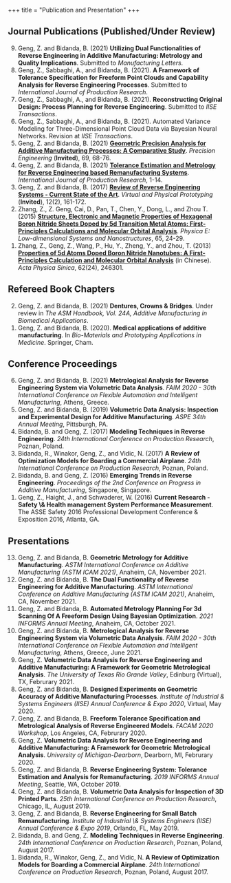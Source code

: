 +++
title = "Publication and Presentation"
+++


## Journal Publications (Published/Under Review)

<ol reversed="reversed">
    <li>Geng, Z. and Bidanda, B. (2021) <b>Utilizing Dual Functionalities of Reverse Engineering in Additive Manufacturing: Metrology and Quality Implications</b>. Submitted to <i>Manufacturing Letters</i>.</li>
    <li>Geng, Z., Sabbaghi, A., and Bidanda, B. (2021). <b>A Framework of Tolerance Specification for Freeform Point Clouds and Capability Analysis for Reverse Engineering Processes</b>. Submitted to <i>International Journal of Production Research</i>. </li>
    <li>Geng, Z., Sabbaghi, A., and Bidanda, B. (2021). <b>Reconstructing Original Design: Process Planning for Reverse Engineering</b>. Submitted to <i>IISE Transactions</i>. </li>
    <li>Geng, Z., Sabbaghi, A., and Bidanda, B. (2021). Automated Variance Modeling for Three-Dimensional Point Cloud Data via Bayesian Neural Networks. Revision at <i>IISE Transactions</i>. </li>
    <li>Geng, Z. and Bidanda, B. (2021) <a href="https://doi.org/10.1016/j.precisioneng.2020.12.022"><b>Geometric Precision Analysis for Additive Manufacturing Processes: A Comparative Study</b></a>. <i>Precision Engineering</i> (<b>Invited</b>), 69, 68-76. </li>
    <li>Geng, Z. and Bidanda, B. (2021) <a href="https://doi.org/10.1080/00207543.2021.1904158"><b>Tolerance Estimation and Metrology for Reverse Engineering based Remanufacturing Systems</b></a>. <i>International Journal of Production Research</i>, 1-14. </li>
    <li>Geng, Z. and Bidanda, B. (2017) <a href="https://doi.org/10.1080/17452759.2017.1302787"><b>Review of Reverse Engineering Systems - Current State of the Art</b></a>. <i>Virtual and Physical Prototyping</i> (<b>Invited</b>), 12(2), 161-172. </li>
    <li>Zhang, Z., Z. Geng, Cai, D., Pan, T., Chen, Y., Dong, L., and Zhou T. (2015) <a href="https://doi.org/10.1016/j.physe.2014.08.007"><b>Structure, Electronic and Magnetic Properties of Hexagonal Boron Nitride Sheets Doped by 5d Transition Metal Atoms: First-Principles Calculations and Molecular Orbital Analysis</b></a>. <i>Physica E: Low-dimensional Systems and Nanostructures</i>, 65, 24-29. </li>
    <li>Zhang, Z., Geng, Z., Wang, P., Hu, Y., Zheng, Y., and Zhou, T. (2013) <a href="https://doi.org/10.7498/aps.62.246301"><b>Properties of 5d Atoms Doped Boron Nitride Nanotubes: A First-Principles Calculation and Molecular Orbital Analysis</b></a> (in Chinese). <i>Acta Physica Sinica</i>, 62(24), 246301. </li>
</ol>

## Refereed Book Chapters

<ol reversed="reversed">
    <li>Geng, Z. and Bidanda, B. (2021) <b>Dentures, Crowns & Bridges</b>. Under review in <i>The ASM Handbook, Vol. 24A, Additive Manufacturing in Biomedical Applications</i>.</li>
    <li>Geng, Z. and Bidanda, B. (2020). <b>Medical applications of additive manufacturing</b>. In <i>Bio-Materials and Prototyping Applications in Medicine</i>. Springer, Cham.</li>
    
</ol>

## Conference Proceedings

<ol reversed="reversed">
    <li>Geng, Z. and Bidanda, B. (2021) <b>Metrological Analysis for Reverse Engineering System via Volumetric Data Analysis</b>. <i>FAIM 2020 - 30th International Conference on Flexible Automation and Intelligent Manufacturing</i>, Athens, Greece.</li>
    <li>Geng, Z. and Bidanda, B. (2019) <b>Volumetric Data Analysis: Inspection and Experimental Design for Additive Manufacturing</b>. <i>ASPE 34th Annual Meeting</i>, Pittsburgh, PA.</li>
    <li>Bidanda, B. and Geng, Z. (2017) <b>Modeling Techniques in Reverse Engineering</b>. <i>24th International Conference on Production Research</i>, Poznan, Poland.</li>
    <li>Bidanda, R., Winakor, Geng, Z., and Vidic, N. (2017) <b>A Review of Optimization Models for Boarding a Commercial Airplane</b>. <i>24th International Conference on Production Research</i>, Poznan, Poland.</li>
    <li>Bidanda, B. and Geng, Z. (2016) <b>Emerging Trends in Reverse Engineering</b>. <i>Proceedings of the 2nd Conference on Progress in Additive Manufacturing</i>, Singapore, Singapore.</li>
    <li>Geng, Z., Haight, J., and Schwaderer, W. (2016) <b>Current Research - Safety \& Health management System Performance Measurement</b>. </i>The ASSE Safety 2016 Professional Development Conference & Exposition 2016</i>, Atlanta, GA.</li>
</ol>

## Presentations

<ol reversed="reversed">
    <li>Geng, Z. and Bidanda, B. <b>Geometric Metrology for Additive Manufacturing</b>. <i>ASTM International Conference on Additive Manufacturing (ASTM ICAM 2021)</i>, Anaheim, CA, November 2021.</li>
    <li>Geng, Z. and Bidanda, B. <b>The Dual Functionality of Reverse Engineering for Additive Manufacturing</b>. <i>ASTM International Conference on Additive Manufacturing (ASTM ICAM 2021)</i>, Anaheim, CA, November 2021.</li>
    <li>Geng, Z. and Bidanda, B. <b>Automated Metrology Planning For 3d Scanning Of A Freeform Design Using Bayesian Optimization</b>. <i>2021 INFORMS Annual Meeting</i>, Anaheim, CA, October 2021.</li>
    <li>Geng, Z. and Bidanda, B. <b>Metrological Analysis for Reverse Engineering System via Volumetric Data Analysis</b>. <i>FAIM 2020 - 30th International Conference on Flexible Automation and Intelligent Manufacturing</i>, Athens, Greece, June 2021.</li>
    <li>Geng, Z. <b>Volumetric Data Analysis for Reverse Engineering and Additive Manufacturing: A Framework for Geometric Metrological Analysis</b>. <i>The University of Texas Rio Grande Valley</i>, Edinburg (Virtual), TX, Februrary 2021. </li>
    <li>Geng, Z. and Bidanda, B. <b>Designed Experiments on Geometric Accuracy of Additive Manufacturing Processes</b>. <i>Institute of Industrial & Systems Engineers (IISE) Annual Conference & Expo 2020</i>, Virtual, May 2020.</li>
    <li>Geng, Z. and Bidanda, B. <b>Freeform Tolerance Specification and Metrological Analysis of Reverse Engineered Models</b>. <i>FACAM 2020 Workshop</i>, Los Angeles, CA, Februrary 2020.</li>
    <li>Geng, Z. <b>Volumetric Data Analysis for Reverse Engineering and Additive Manufacturing: A Framework for Geometric Metrological Analysis</b>. <i>University of Michigan-Dearborn</i>, Dearborn, MI, Februrary 2020. </li>
    <li>Geng, Z. and Bidanda, B. <b>Reverse Engineering System: Tolerance Estimation and Analysis for Remanufacturing</b>. <i>2019 INFORMS Annual Meeting</i>, Seattle, WA, October 2019.</li>
    <li>Geng, Z. and Bidanda, B. <b>Volumetric Data Analysis for Inspection of 3D Printed Parts</b>. <i>25th International Conference on Production Research</i>,  Chicago, IL, August 2019.</li>
    <li>Geng, Z. and Bidanda, B. <b>Reverse Engineering for Small Batch Remanufacturing</b>. <i>Institute of Industrial \& Systems Engineers (IISE) Annual Conference & Expo 2019</i>, Orlando, FL, May 2019.</li>
    <li>Bidanda, B. and Geng, Z. <b>Modeling Techniques in Reverse Engineering</b>. <i>24th International Conference on Production Research</i>, Poznan, Poland, August 2017.</li>
    <li>Bidanda, R., Winakor, Geng, Z., and Vidic, N. <b>A Review of Optimization Models for Boarding a Commercial Airplane</b>. <i>24th International Conference on Production Research</i>, Poznan, Poland, August 2017.</li>
</ol>